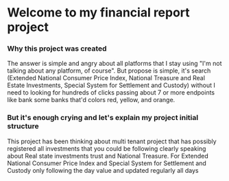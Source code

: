 # Welcome to my financial report project

### Why this project was created

The answer is simple and angry about all platforms that I stay using
"I'm not talking about any platform, of course". 
But propose is simple, it's search (Extended National Consumer Price Index, National Treasure
and Real Estate Investments, Special System for Settlement and Custody) without I need to looking for hundreds of clicks passing about 7 or more endpoints like 
bank some banks that'd colors red, yellow, and orange.

### But it's enough crying and let's explain my project initial structure

This project has been thinking about multi tenant project that has possibly registered
all investments that you could be following clearly speaking about Real state investments trust and National Treasure.
For Extended National Consumer Price Index and Special System 
for Settlement and Custody only following the day value and updated regularly all days







